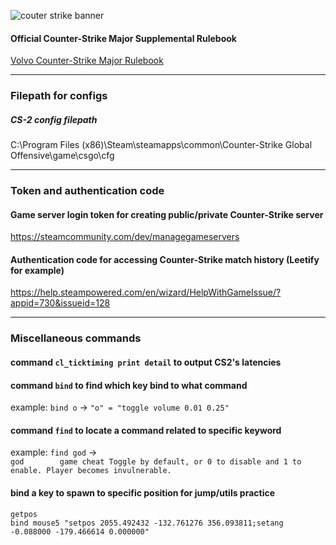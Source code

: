 ![couter strike banner](https://i.ibb.co/8Yq6F8T/cs2-banner-for-faceit.jpg)


#### Official Counter-Strike Major Supplemental Rulebook
[Volvo Counter-Strike Major Rulebook](https://github.com/ValveSoftware/counter-strike/blob/main/major-supplemental-rulebook.md)

------
### Filepath for configs

##### CS-2 config filepath
C:\Program Files (x86)\Steam\steamapps\common\Counter-Strike Global Offensive\game\csgo\cfg

------

### Token and authentication code
#### Game server login token for creating public/private Counter-Strike server
https://steamcommunity.com/dev/managegameservers

#### Authentication code for accessing Counter-Strike match history (Leetify for example)
https://help.steampowered.com/en/wizard/HelpWithGameIssue/?appid=730&issueid=128

------

### Miscellaneous commands
#### command `cl_ticktiming print detail` to output CS2's latencies

#### command `bind` to find which key bind to what command
example: `bind o` -> `"o" = "toggle volume 0.01 0.25"`

#### command `find` to locate a command related to specific keyword
example: `find god` ->  
`god        game cheat Toggle by default, or 0 to disable and 1 to enable. Player becomes invulnerable.`

#### bind a key to spawn to specific position for jump/utils practice
`getpos`  
`bind mouse5 "setpos 2055.492432 -132.761276 356.093811;setang -0.088000 -179.466614 0.000000"`
